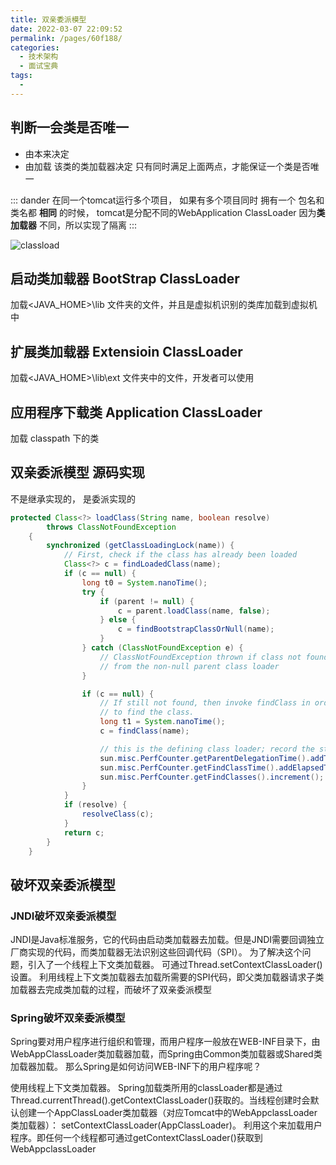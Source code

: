 ```yaml
---
title: 双亲委派模型
date: 2022-03-07 22:09:52
permalink: /pages/60f188/
categories: 
  - 技术架构
  - 面试宝典
tags: 
  - 
---
```

## 判断一会类是否唯一
* 由本来决定
* 由加载 该类的类加载器决定
只有同时满足上面两点，才能保证一个类是否唯一

::: dander
在同一个tomcat运行多个项目， 如果有多个项目同时 拥有一个 包名和类名都 **相同** 的时候， tomcat是分配不同的WebApplication ClassLoader
因为**类加载器** 不同，所以实现了隔离
:::

![classload](/img/openuphorizons/classloader.png)

## 启动类加载器 BootStrap ClassLoader
加载<JAVA_HOME>\lib 文件夹的文件，并且是虚拟机识别的类库加载到虚拟机中

## 扩展类加载器 Extensioin ClassLoader
加载<JAVA_HOME>\lib\ext 文件夹中的文件，开发者可以使用

## 应用程序下载类 Application ClassLoader
加载 classpath 下的类

## 双亲委派模型 源码实现
不是继承实现的， 是委派实现的
```java 
protected Class<?> loadClass(String name, boolean resolve)
        throws ClassNotFoundException
    {
        synchronized (getClassLoadingLock(name)) {
            // First, check if the class has already been loaded
            Class<?> c = findLoadedClass(name);
            if (c == null) {
                long t0 = System.nanoTime();
                try {
                    if (parent != null) {
                        c = parent.loadClass(name, false);
                    } else {
                        c = findBootstrapClassOrNull(name);
                    }
                } catch (ClassNotFoundException e) {
                    // ClassNotFoundException thrown if class not found
                    // from the non-null parent class loader
                }

                if (c == null) {
                    // If still not found, then invoke findClass in order
                    // to find the class.
                    long t1 = System.nanoTime();
                    c = findClass(name);

                    // this is the defining class loader; record the stats
                    sun.misc.PerfCounter.getParentDelegationTime().addTime(t1 - t0);
                    sun.misc.PerfCounter.getFindClassTime().addElapsedTimeFrom(t1);
                    sun.misc.PerfCounter.getFindClasses().increment();
                }
            }
            if (resolve) {
                resolveClass(c);
            }
            return c;
        }
    }
```

## 破坏双亲委派模型
 ### JNDI破坏双亲委派模型 
 JNDI是Java标准服务，它的代码由启动类加载器去加载。但是JNDI需要回调独立厂商实现的代码，而类加载器无法识别这些回调代码（SPI）。 
 为了解决这个问题，引入了一个线程上下文类加载器。 可通过Thread.setContextClassLoader()设置。 
 利用线程上下文类加载器去加载所需要的SPI代码，即父类加载器请求子类加载器去完成类加载的过程，而破坏了双亲委派模型
 ### Spring破坏双亲委派模型 
 Spring要对用户程序进行组织和管理，而用户程序一般放在WEB-INF目录下，由WebAppClassLoader类加载器加载，而Spring由Common类加载器或Shared类加载器加载。 
 那么Spring是如何访问WEB-INF下的用户程序呢？ 
 
 使用线程上下文类加载器。 Spring加载类所用的classLoader都是通过Thread.currentThread().getContextClassLoader()获取的。当线程创建时会默认创建一个AppClassLoader类加载器（对应Tomcat中的WebAppclassLoader类加载器）： setContextClassLoader(AppClassLoader)。 
 利用这个来加载用户程序。即任何一个线程都可通过getContextClassLoader()获取到WebAppclassLoader